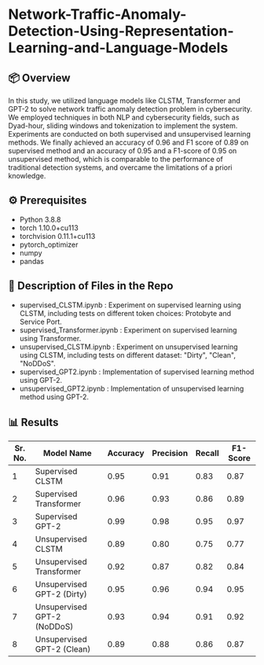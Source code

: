 # Network-Traffic-Anomaly-Detection-Using-Representation-Learning-and-Language-Models
## 📦 Overview
In this study, we utilized language models like CLSTM, Transformer and GPT-2 to solve network traffic anomaly detection problem in cybersecurity. We employed techniques in both NLP and cybersecurity fields, such as Dyad-hour, sliding windows and tokenization to implement the system. Experiments are conducted on both supervised and unsupervised learning methods. We finally achieved an accuracy of 0.96 and F1 score of 0.89 on supervised method and an accuracy of 0.95 and a F1-score of 0.95 on unsupervised method, which is comparable to the performance of traditional detection systems, and overcame the limitations of a priori knowledge.

## ⚙️ Prerequisites

- Python 3.8.8
- torch 1.10.0+cu113
- torchvision 0.11.1+cu113
- pytorch_optimizer
- numpy
- pandas

## 🏁 Description of Files in the Repo

- supervised_CLSTM.ipynb : Experiment on supervised learning using CLSTM, including tests on different token choices: Protobyte and Service Port.
- supervised_Transformer.ipynb : Experiment on supervised learning using Transformer.
- unsupervised_CLSTM.ipynb : Experiment on unsupervised learning using CLSTM, including tests on different dataset: "Dirty", "Clean", "NoDDoS".
- supervised_GPT2.ipynb : Implementation of supervised learning method using GPT-2.
- unsupervised_GPT2.ipynb : Implementation of unsupervised learning method using GPT-2.


## 📊 Results
| Sr. No. | Model Name                        | Accuracy | Precision       | Recall   | F1-Score |
|---------|-----------------------------------|----------|-----------------|----------|----------|
| 1       | Supervised CLSTM                  | 0.95     | 0.91            | 0.83     | 0.87     |
| 2       | Supervised Transformer            | 0.96     | 0.93            | 0.86     | 0.89     |
| 3       | Supervised GPT-2                  | 0.99     | 0.98            | 0.95     | 0.97     |
| 4       | Unsupervised CLSTM                | 0.89     | 0.80            | 0.75     | 0.77     |
| 5       | Unsupervised Transformer          | 0.92     | 0.87            | 0.82     | 0.84     |
| 6       | Unsupervised GPT-2 (Dirty)        | 0.95     | 0.96            | 0.94     | 0.95     |
| 7      | Unsupervised GPT-2 (NoDDoS)       | 0.93     | 0.94            | 0.91     | 0.92     |
| 8       | Unsupervised GPT-2 (Clean)        | 0.89     | 0.88            | 0.86     | 0.87     |
